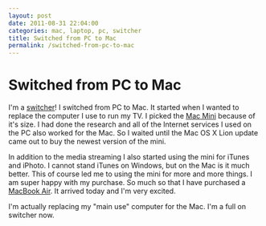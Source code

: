 ```yaml
---
layout: post
date: 2011-08-31 22:04:00
categories: mac, laptop, pc, switcher
title: Switched from PC to Mac
permalink: /switched-from-pc-to-mac
---
```


# Switched from PC to Mac

I'm a [switcher](http://youtu.be/Hk8hxjpnUiw)! I switched from PC to Mac. It started when I wanted to replace the computer I use to run my TV. I picked the
[Mac Mini](http://www.amazon.com/gp/product/B004YLCLM6/ref=as_li_ss_tl?ie=UTF8&tag=jasclasblo-20&linkCode=as2&camp=217145&creative=399373&creativeASIN=B004YLCLM6) because of it's size. I had done the research and all of the Internet services I used on the PC also worked for the Mac. So I waited until the Mac OS X Lion update came out to buy the newest version of the mini.

In addition to the media streaming I also started using the mini for iTunes and iPhoto. I cannot stand iTunes on Windows, but on the Mac is it much better. This of course led me to using the mini for more and more things. I am super happy with my purchase. So much so that I have purchased a [MacBook Air](http://www.amazon.com/gp/product/B005CWHZP4/ref=as_li_ss_tl?ie=UTF8&tag=jasclasblo-20&linkCode=as2&camp=217145&creative=399373&creativeASIN=B005CWHZP4). It arrived today and I'm very excited.

I'm actually replacing my "main use" computer for the Mac. I'm a full on switcher now.
